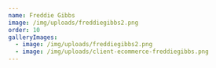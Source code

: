 ```yaml
---
name: Freddie Gibbs
image: /img/uploads/freddiegibbs2.png
order: 10
galleryImages:
  - image: /img/uploads/freddiegibbs2.png
  - image: /img/uploads/client-ecommerce-freddiegibbs.png
---
```

